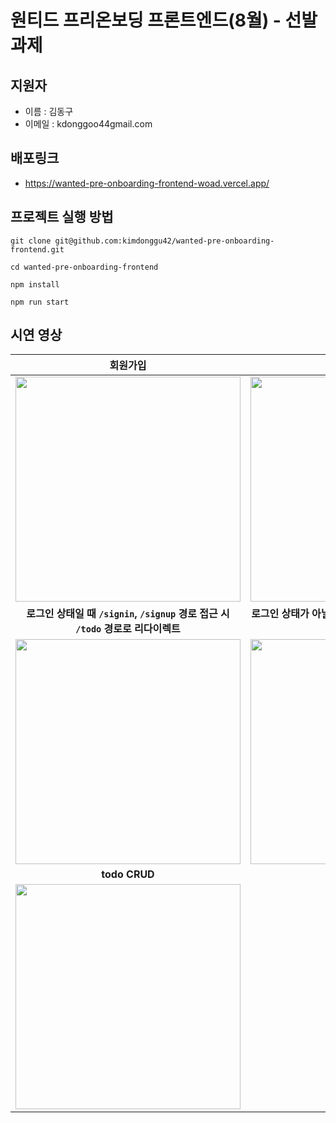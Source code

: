 # 원티드 프리온보딩 프론트엔드(8월) - 선발 과제

## 지원자

- 이름 : 김동구
- 이메일 : kdonggoo44gmail.com

## 배포링크

- https://wanted-pre-onboarding-frontend-woad.vercel.app/

## 프로젝트 실행 방법

```
git clone git@github.com:kimdonggu42/wanted-pre-onboarding-frontend.git

cd wanted-pre-onboarding-frontend

npm install

npm run start
```

## 시연 영상

|                                                                  **회원가입**                                                                  |                                                                   **로그인**                                                                   |
| :--------------------------------------------------------------------------------------------------------------------------------------------: | :--------------------------------------------------------------------------------------------------------------------------------------------: |
| <img width="360px" src="https://github.com/kimdonggu42/wanted-pre-onboarding-frontend/assets/115632555/4a49a90f-d34e-4c4a-b888-50bab3f1a71a"/> | <img width="360px" src="https://github.com/kimdonggu42/wanted-pre-onboarding-frontend/assets/115632555/df136609-35bd-4da2-a19d-c9ce5392a6ed"/> |
|                                **로그인 상태일 때 `/signin`, `/signup` 경로 접근 시 `/todo` 경로로 리다이렉트**                                |                                   **로그인 상태가 아닐 때 `/todo` 경로 접근 시 `/signin` 경로로 리다이렉트**                                   |
| <img width="360px" src="https://github.com/kimdonggu42/wanted-pre-onboarding-frontend/assets/115632555/6f795bc0-dd5a-411f-84b8-6e74dd384c91"/> | <img width="360px" src="https://github.com/kimdonggu42/wanted-pre-onboarding-frontend/assets/115632555/6ec06f34-44db-4478-9875-61b70bad912e"/> |
|                                                                 **todo CRUD**                                                                  |
| <img width="360px" src="https://github.com/kimdonggu42/wanted-pre-onboarding-frontend/assets/115632555/7417d4de-56eb-45df-9e8e-a4a9fb4dcb35"/> |
